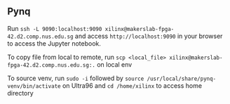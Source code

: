 ## Pynq

Run `ssh -L 9090:localhost:9090 xilinx@makerslab-fpga-42.d2.comp.nus.edu.sg` and access `http://localhost:9090` in your browser to access the Jupyter notebook.

To copy file from local to remote, run `scp <local_file> xilinx@makerslab-fpga-42.d2.comp.nus.edu.sg:.` on local env

To source venv, run `sudo -i` followed by `source /usr/local/share/pynq-venv/bin/activate` on Ultra96 and `cd /home/xilinx` to access home directory
